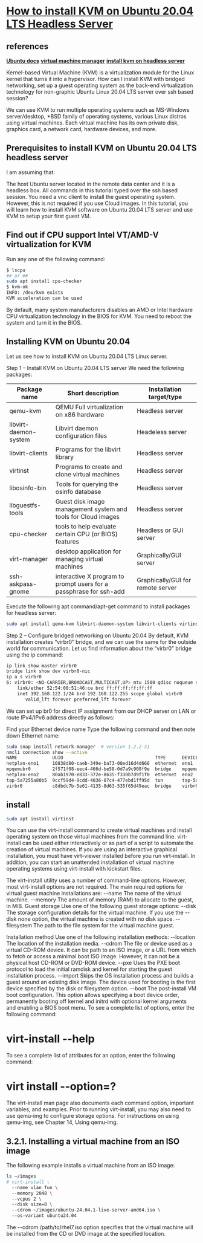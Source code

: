 # **[How to install KVM on Ubuntu 20.04 LTS Headless Server](https://www.cyberciti.biz/faq/how-to-install-kvm-on-ubuntu-20-04-lts-headless-server/)**

## references

**[Ubuntu docs](https://manpages.ubuntu.com/manpages/trusty/man1/virt-install.1.html)**
**[virtual machine manager](https://ubuntu.com/server/docs/virtual-machine-manager)**
**[install kvm on headless server](https://www.cyberciti.biz/faq/how-to-install-kvm-on-ubuntu-20-04-lts-headless-server/)**

Kernel-based Virtual Machine (KVM) is a virtualization module for the Linux kernel that turns it into a hypervisor. How can I install KVM with bridged networking, set up a guest operating system as the back-end virtualization technology for non-graphic Ubuntu Linux 20.04 LTS server over ssh based session?

We can use KVM to run multiple operating systems such as MS-Windows server/desktop, *BSD family of operating systems, various Linux distros using virtual machines. Each virtual machine has its own private disk, graphics card, a network card, hardware devices, and more.

## Prerequisites to install KVM on Ubuntu 20.04 LTS headless server

I am assuming that:

The host Ubuntu server located in the remote data center and it is a headless box.
All commands in this tutorial typed over the ssh based session.
You need a vnc client to install the guest operating system. However, this is not required if you use Cloud images.
In this tutorial, you will learn how to install KVM software on Ubuntu 20.04 LTS server and use KVM to setup your first guest VM.

## Find out if CPU support Intel VT/AMD-V virtualization for KVM

Run any one of the following command:

```bash
$ lscpu
## or ##
sudo apt install cpu-checker
$ kvm-ok
INFO: /dev/kvm exists
KVM acceleration can be used
```

By default, many system manufacturers disables an AMD or Intel hardware CPU virtualization technology in the BIOS for KVM. You need to reboot the system and turn it in the BIOS.

## Installing KVM on Ubuntu 20.04

Let us see how to install KVM on Ubuntu 20.04 LTS Linux server.

Step 1 – Install KVM on Ubuntu 20.04 LTS server
We need the following packages:

| Package name          | Short description                                                  | Installation target/type          |
|-----------------------|--------------------------------------------------------------------|-----------------------------------|
| qemu-kvm              | QEMU Full virtualization on x86 hardware                           | Headless server                   |
| libvirt-daemon-system | Libvirt daemon configuration files                                 | Headeless server                  |
| libvirt-clients       | Programs for the libvirt library                                   | Headless server                   |
| virtinst              | Programs to create and clone virtual machines                      | Headless server                   |
| libosinfo-bin         | Tools for querying the osinfo database                             | Headless server                   |
| libguestfs-tools      | Guest disk image management system and tools for Cloud images      | Headless server                   |
| cpu-checker           | tools to help evaluate certain CPU (or BIOS) features              | Headless or GUI server            |
| virt-manager          | desktop application for managing virtual machines                  | Graphically/GUI server            |
| ssh-askpass-gnome     | interactive X program to prompt users for a passphrase for ssh-add | Graphically/GUI for remote server |

Execute the following apt command/apt-get command to install packages for headless server:

```bash
sudo apt install qemu-kvm libvirt-daemon-system libvirt-clients virtinst cpu-checker libguestfs-tools libosinfo-bin
```

Step 2 – Configure bridged networking on Ubuntu 20.04
By default, KVM installation creates “virbr0” bridge, and we can use the same for the outside world for communication. Let us find information about the “virbr0” bridge using the ip command:

```bash
ip link show master virbr0
bridge link show dev virbr0-nic
ip a s virbr0
6: virbr0: <NO-CARRIER,BROADCAST,MULTICAST,UP> mtu 1500 qdisc noqueue state DOWN group default qlen 1000
    link/ether 52:54:00:51:46:ce brd ff:ff:ff:ff:ff:ff
    inet 192.168.122.1/24 brd 192.168.122.255 scope global virbr0
       valid_lft forever preferred_lft forever
```

We can set up br0 for direct IP assignment from our DHCP server on LAN or route IPv4/IPv6 address directly as follows:

Find your Ethernet device name
Type the following command and then note down Ethernet name:

```bash
sudo snap install network-manager  # version 1.2.2-31
nmcli connection show --active
NAME             UUID                                  TYPE      DEVICE          
netplan-eno1     10838d80-caeb-349e-ba73-08ed16d4d666  ethernet  eno1            
mpqemubr0        2f571f08-eec4-466d-be58-0d7a9c908f9e  bridge    mpqemubr0       
netplan-eno2     80ab1970-e833-372e-8635-f330b7d9f1f0  ethernet  eno2            
tap-5a7255a80b5  9ccf59d4-9cdd-4036-87c4-477ebd1ff95d  tun       tap-5a7255a80b5 
virbr0           c8dbdc7b-5e61-4135-8d63-535f65d49eac  bridge    virbr0   
```

## install

```bash
sudo apt install virtinst
```

You can use the virt-install command to create virtual machines and install operating system on those virtual machines from the command line. virt-install can be used either interactively or as part of a script to automate the creation of virtual machines. If you are using an interactive graphical installation, you must have virt-viewer installed before you run virt-install. In addition, you can start an unattended installation of virtual machine operating systems using virt-install with kickstart files.

The virt-install utility uses a number of command-line options. However, most virt-install options are not required.
The main required options for virtual guest machine installations are:
--name
The name of the virtual machine.
--memory The amount of memory (RAM) to allocate to the guest, in MiB.
Guest storage
Use one of the following guest storage options:
--disk
The storage configuration details for the virtual machine. If you use the --disk none option, the virtual machine is created with no disk space.
--filesystem
The path to the file system for the virtual machine guest.

Installation method
Use one of the following installation methods:
--location
The location of the installation media.
--cdrom
The file or device used as a virtual CD-ROM device. It can be path to an ISO image, or a URL from which to fetch or access a minimal boot ISO image. However, it can not be a physical host CD-ROM or DVD-ROM device.
--pxe
Uses the PXE boot protocol to load the initial ramdisk and kernel for starting the guest installation process.
--import
Skips the OS installation process and builds a guest around an existing disk image. The device used for booting is the first device specified by the disk or filesystem option.
--boot
The post-install VM boot configuration. This option allows specifying a boot device order, permanently booting off kernel and initrd with optional kernel arguments and enabling a BIOS boot menu.
To see a complete list of options, enter the following command:

# virt-install --help

To see a complete list of attributes for an option, enter the following command:

# virt install --option=?

The virt-install man page also documents each command option, important variables, and examples.
Prior to running virt-install, you may also need to use qemu-img to configure storage options. For instructions on using qemu-img, see Chapter 14, Using qemu-img.

## 3.2.1. Installing a virtual machine from an ISO image

The following example installs a virtual machine from an ISO image:

```bash
ls ~/images
# virt-install \ 
  --name vlan_fun \ 
  --memory 2048 \ 
  --vcpus 2 \ 
  --disk size=8 \ 
  --cdrom ~/images/ubuntu-24.04.1-live-server-amd64.iso \ 
  --os-variant ubuntu24.04
```

The --cdrom /path/to/rhel7.iso option specifies that the virtual machine will be installed from the CD or DVD image at the specified location.
